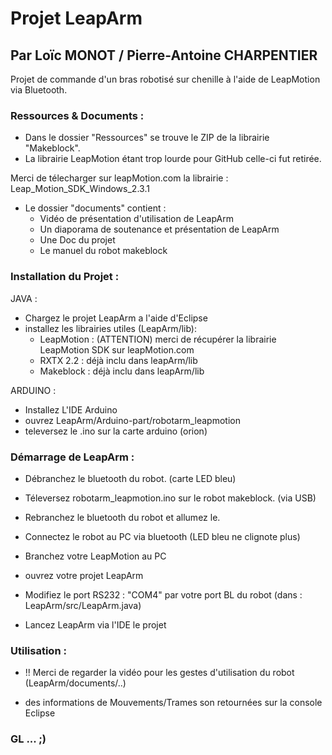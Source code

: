 # Projet LeapArm
## Par Loïc MONOT / Pierre-Antoine CHARPENTIER

Projet de commande d'un bras robotisé sur chenille à l'aide de LeapMotion via Bluetooth.

### Ressources & Documents :
	
- Dans le dossier "Ressources" se trouve le ZIP de la librairie "Makeblock".
- La librairie LeapMotion étant trop lourde pour GitHub celle-ci fut retirée.

 Merci de télecharger sur leapMotion.com la librairie : Leap_Motion_SDK_Windows_2.3.1

- Le dossier "documents" contient :
	- Vidéo de présentation d'utilisation de LeapArm
	- Un diaporama de soutenance et présentation de LeapArm
	- Une Doc du projet
	- Le manuel du robot makeblock

### Installation du Projet :

JAVA :
- Chargez le projet LeapArm a l'aide d'Eclipse
- installez les librairies utiles (LeapArm/lib):
	- LeapMotion : (ATTENTION) merci de récupérer la librairie LeapMotion SDK sur leapMotion.com
	- RXTX 2.2 : déjà inclu dans leapArm/lib
	- Makeblock : déjà inclu dans leapArm/lib

ARDUINO :
- Installez L'IDE Arduino
- ouvrez LeapArm/Arduino-part/robotarm_leapmotion
- televersez le .ino sur la carte arduino (orion) 

### Démarrage de LeapArm :

- Débranchez le bluetooth du robot. (carte LED bleu)
- Téleversez robotarm_leapmotion.ino sur le robot makeblock. (via USB)
- Rebranchez le bluetooth du robot et allumez le.
- Connectez le robot au PC via bluetooth (LED bleu ne clignote plus)
- Branchez votre LeapMotion au PC
- ouvrez votre projet LeapArm
- Modifiez le port RS232 : "COM4" par votre port BL du robot (dans : LeapArm/src/LeapArm.java)

- Lancez LeapArm via l'IDE le projet

### Utilisation :

- !! Merci de regarder la vidéo pour les gestes d'utilisation du robot (LeapArm/documents/..)

- des informations de Mouvements/Trames son retournées sur la console Eclipse

### GL ... ;)